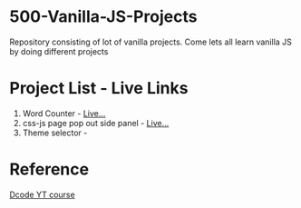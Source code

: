 # 500-Vanilla-JS-Projects

Repository consisting of lot of vanilla projects. Come lets all learn vanilla JS by doing different projects

# Project List - Live Links

1. Word Counter - [Live...](https://birthreminders.netlify.app/)
2. css-js page pop out side panel - [Live...](https://vksidepanel.vercel.app/)
3. Theme selector -

# Reference

[Dcode YT course](https://www.youtube.com/c/dcode-software)
